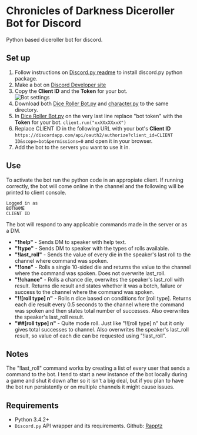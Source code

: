 # Chronicles of Darkness Diceroller Bot for Discord
Python based diceroller bot for discord.

## Set up
1. Follow instructions on [Discord.py readme](https://github.com/Rapptz/discord.py/blob/master/README.md) to install discord.py python package.
2. Make a bot on [Discord Developer site](https://discordapp.com/developers/applications/me)
3. Copy the **Client ID** and the **Token** for your bot.  
![Bot settings](https://raw.githubusercontent.com/further-reading/discord-cwod-diceroller/master/token.png "Discord bot settings page")
4. Download both [Dice Roller Bot.py](https://github.com/further-reading/discord-cwod-diceroller/blob/master/Dice%20Roller%20Bot.py) and [character.py](https://github.com/further-reading/discord-cwod-diceroller/blob/master/character.py) to the same directory.
4. In [Dice Roller Bot.py](https://github.com/further-reading/discord-cwod-diceroller/blob/master/Dice%20Roller%20Bot.py) on the very last line replace "bot token" with the **Token** for your bot.   ```client.run("xxXXxXXxxX") ```  
5. Replace CLIENT ID in the following URL with your bot's **Client ID** ```https://discordapp.com/api/oauth2/authorize?client_id=CLIENT ID&scope=bot&permissions=0``` and open it in your browser.  
6. Add the bot to the servers you want to use it in.

## Use

To activate the bot run the python code in an appropiate client.
If running correctly, the bot will come online in the channel and the following will be printed to client console.

```
Logged in as
BOTNAME
CLIENT ID
```
The bot will respond to any applicable commands made in the server or as a DM.  
* **"!help"** - Sends DM to speaker with help text.  
* **"!type"** - Sends DM to speaker with the types of rolls available.  
* **"!last_roll"** - Sends the value of every die in the speaker's last roll to the channel where command was spoken.  
* **"!!one"** - Rolls a single 10-sided die and returns the value to the channel where the command was spoken. Does not overwrite last_roll.  
* **"!!chance"** - Rolls a chance die, overwites the speaker's last_roll with result. Returns die result and states whether it was a botch, failure or success to the channel where the command was spoken.  
* **"!![roll type] n"** - Rolls n dice based on conditions for [roll type]. Returns each die result every 0.5 seconds to the channel where the command was spoken and then states total number of successes. Also overwrites the speaker's last_roll result.  
* **"##[roll type] n"** - Quite mode roll. Just like "!![roll type] n" but it only gives total successes to channel. Also overwrites the speaker's last_roll result, so value of each die can be requested using "!last_roll".  

## Notes
The "!last_roll" command works by creating a list of every user that sends a command to the bot. I tend to start a new instance of the bot locally during a game and shut it down after so it isn't a big deal, but if you plan to have the bot run persistently or on multiple channels it might cause issues.

## Requirements
* Python 3.4.2+
* `Discord.py` API wrapper and its requirements. Github: [Rapptz](https://github.com/Rapptz/discord.py)
